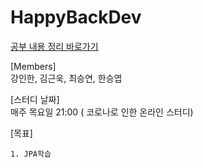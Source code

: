 # HappyBackDev
[공부 내용 정리 바로가기](https://github.com/Kimgeunwook/HappyBackDev/wiki)

[Members]  
강인한, 김근욱, 최승연, 한승엽   
  
[스터디 날짜]  
매주 목요일 21:00 ( 코로나로 인한 온라인 스터디)  
  
[목표]
```
1. JPA학습
```
  
  


